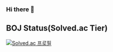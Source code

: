 ### Hi there 👋

## BOJ Status(Solved.ac Tier)

[![Solved.ac 프로필](http://mazassumnida.wtf/api/v2/generate_badge?boj=kytbible)](https://solved.ac/kytbible)

<!--
**tlsdud135/tlsdud135** is a ✨ _special_ ✨ repository because its `README.md` (this file) appears on your GitHub profile.

Here are some ideas to get you started:

- 🔭 I’m currently working on ...
- 🌱 I’m currently learning ...
- 👯 I’m looking to collaborate on ...
- 🤔 I’m looking for help with ...
- 💬 Ask me about ...
- 📫 How to reach me: ...
- 😄 Pronouns: ...
- ⚡ Fun fact: ...
-->
